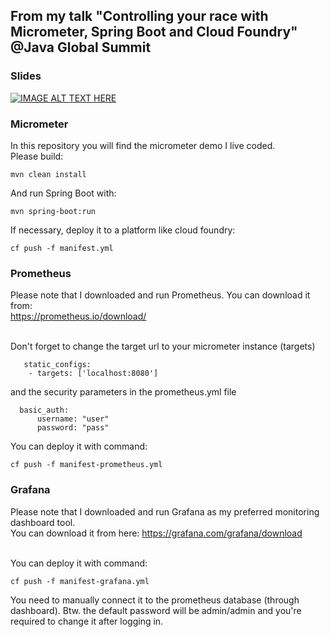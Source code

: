 ## From my talk  "Controlling your race with Micrometer, Spring Boot and Cloud Foundry" @Java Global Summit

### Slides <br>
[![IMAGE ALT TEXT HERE](https://image.slidesharecdn.com/micrometergeekle-200731210625/95/slide-1-638.jpg)](https://www.slideshare.net/secret/dNeSrfe5DEXc5w)

### Micrometer
In this repository you will find the micrometer demo I live coded.<br>
Please build:
<pre><code>mvn clean install</code></pre>

And run Spring Boot with:
<pre><code>mvn spring-boot:run</code></pre>

If necessary, deploy it to a platform like cloud foundry:
<pre><code>cf push -f manifest.yml</code></pre>


### Prometheus
Please note that I downloaded and run Prometheus.
You can download it from:<br>
https://prometheus.io/download/ <br><br>

Don't forget to change the target url to your micrometer instance (targets) 
<pre><code>   static_configs:
    - targets: ['localhost:8080']
</code></pre>

and the security parameters in the prometheus.yml file<br>
<pre><code>  basic_auth:
      username: "user"
      password: "pass"
</code></pre>

You can deploy it with command:
<pre><code>cf push -f manifest-prometheus.yml</code></pre>

### Grafana
Please note that I downloaded and run Grafana as my preferred monitoring dashboard tool. <br> 
You can download it from here: https://grafana.com/grafana/download <br><br>

You can deploy it with command:
<pre><code>cf push -f manifest-grafana.yml</code></pre>

You need to manually connect it to the prometheus database (through dashboard).
Btw. the default password will be admin/admin and you're required to change it after logging in.

